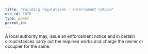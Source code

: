 ```yaml
---
title: "Building regulations - enforcement notice"
esd_id: 3078
type: power
parent_id:  
---
```


A local authority may, issue an enforcement notice and in certain circumstances carry out the required works and charge the owner or occupier for the same. 

